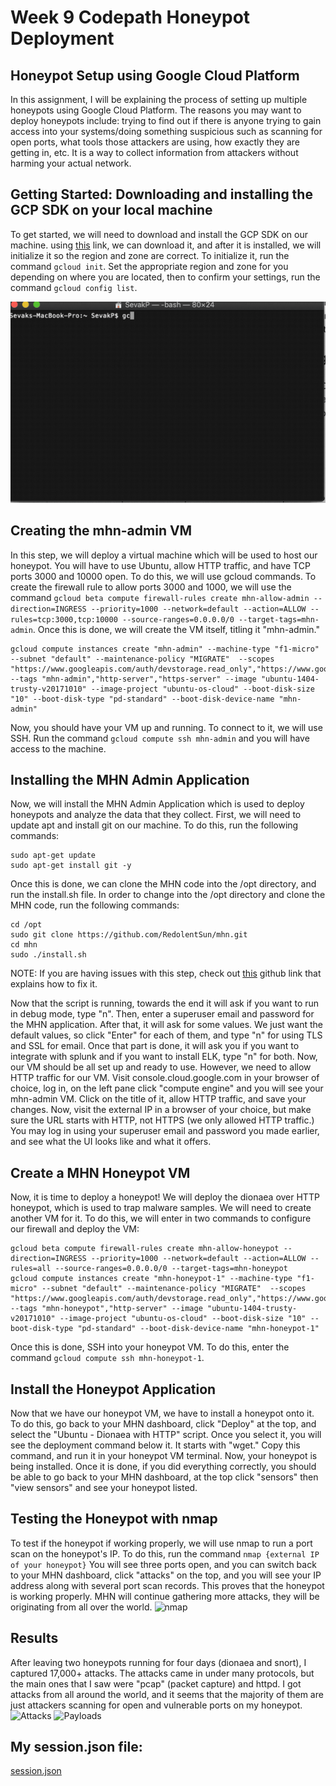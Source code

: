 # Week 9 Codepath Honeypot Deployment

Honeypot Setup using Google Cloud Platform
-

In this assignment, I will be explaining the process of setting up multiple honeypots using Google Cloud Platform. The reasons you may want to deploy honeypots include: trying to find out if there is anyone trying to gain access into your systems/doing something suspicious such as scanning for open ports, what tools those attackers are using, how exactly they are getting in, etc. It is a way to collect information from attackers without harming your actual network. 

Getting Started: Downloading and installing the GCP SDK on your local machine
-
To get started, we will need to download and install the GCP SDK on our machine. using [this](https://cloud.google.com/sdk/install)
 link, we can download it, and after it is installed, we will initialize it so the region and zone are correct. To initialize it, run the command ```gcloud init```. Set the appropriate region and zone for you depending on where you are located, then to confirm your settings, run the command ```gcloud config list```.

![Initializing](https://github.com/sevvp/Week-9-Codepath/blob/master/Initializing%20GCP%20SDK.gif)

Creating the mhn-admin VM
 -
 In this step, we will deploy a virtual machine which will be used to host our honeypot. You will have to use Ubuntu, allow HTTP traffic, and have TCP ports 3000 and 10000 open. To do this, we will use gcloud commands. To create the firewall rule to allow ports 3000 and 1000, we will use the command 
 ```gcloud beta compute firewall-rules create mhn-allow-admin --direction=INGRESS --priority=1000 --network=default --action=ALLOW --rules=tcp:3000,tcp:10000 --source-ranges=0.0.0.0/0 --target-tags=mhn-admin```. Once this is done, we will create the VM itself, titling it "mhn-admin."
 ```
 gcloud compute instances create "mhn-admin" --machine-type "f1-micro" --subnet "default" --maintenance-policy "MIGRATE"  --scopes "https://www.googleapis.com/auth/devstorage.read_only","https://www.googleapis.com/auth/logging.write","https://www.googleapis.com/auth/monitoring.write","https://www.googleapis.com/auth/servicecontrol","https://www.googleapis.com/auth/service.management.readonly","https://www.googleapis.com/auth/trace.append" --tags "mhn-admin","http-server","https-server" --image "ubuntu-1404-trusty-v20171010" --image-project "ubuntu-os-cloud" --boot-disk-size "10" --boot-disk-type "pd-standard" --boot-disk-device-name "mhn-admin"
 ```
 Now, you should have your VM up and running. To connect to it, we will use SSH. Run the command ```gcloud compute ssh mhn-admin``` and you will have access to the machine. 
 
 Installing the MHN Admin Application
 -
 Now, we will install the MHN Admin Application which is used to deploy honeypots and analyze the data that they collect. First, we will need to update apt and install git on our machine. To do this, run the following commands: 
 ```
 sudo apt-get update
 sudo apt-get install git -y
 ```
Once this is done, we can clone the MHN code into the /opt directory, and run the install.sh file. In order to change into the /opt directory and clone the MHN code, run the following commands: 
 ```
 cd /opt
 sudo git clone https://github.com/RedolentSun/mhn.git
 cd mhn
 sudo ./install.sh
 ```
NOTE: If you are having issues with this step, check out [this](https://github.com/threatstream/mhn/issues/521) github link that explains how to fix it.

Now that the script is running, towards the end it will ask if you want to run in debug mode, type "n". Then, enter a superuser email and password for the MHN application. After that, it will ask for some values. We just want the default values, so click "Enter" for each of them, and type "n" for using TLS and SSL for email. Once that part is done, it will ask you if you want to integrate with splunk and if you want to install ELK, type "n" for both. Now, our VM should be all set up and ready to use. However, we need to allow HTTP traffic for our VM. Visit console.cloud.google.com in your browser of choice, log in, on the left pane click "compute engine" and you will see your mhn-admin VM. Click on the title of it, allow HTTP traffic, and save your changes. Now, visit the external IP in a browser of your choice, but make sure the URL starts with HTTP, not HTTPS (we only allowed HTTP traffic.) You may log in using your superuser email and password you made earlier, and see what the UI looks like and what it offers.
 
Create a MHN Honeypot VM
-
Now, it is time to deploy a honeypot! We will deploy the dionaea over HTTP honeypot, which is used to trap malware samples. We will need to create another VM for it. To do this, we will enter in two commands to configure our firewall and deploy the VM:
```
gcloud beta compute firewall-rules create mhn-allow-honeypot --direction=INGRESS --priority=1000 --network=default --action=ALLOW --rules=all --source-ranges=0.0.0.0/0 --target-tags=mhn-honeypot
gcloud compute instances create "mhn-honeypot-1" --machine-type "f1-micro" --subnet "default" --maintenance-policy "MIGRATE"  --scopes "https://www.googleapis.com/auth/devstorage.read_only","https://www.googleapis.com/auth/logging.write","https://www.googleapis.com/auth/monitoring.write","https://www.googleapis.com/auth/servicecontrol","https://www.googleapis.com/auth/service.management.readonly","https://www.googleapis.com/auth/trace.append" --tags "mhn-honeypot","http-server" --image "ubuntu-1404-trusty-v20171010" --image-project "ubuntu-os-cloud" --boot-disk-size "10" --boot-disk-type "pd-standard" --boot-disk-device-name "mhn-honeypot-1"
```
Once this is done, SSH into your honeypot VM. To do this, enter the command ```gcloud compute ssh mhn-honeypot-1```. 

Install the Honeypot Application
-
Now that we have our honeypot VM, we have to install a honeypot onto it. To do this, go back to your MHN dashboard, click "Deploy" at the top, and select the "Ubuntu - Dionaea with HTTP" script. Once you select it, you will see the deployment command below it. It starts with "wget." Copy this command, and run it in your honeypot VM terminal. Now, your honeypot is being installed. Once it is done, if you did everything correctly, you should be able to go back to your MHN dashboard, at the top click "sensors" then "view sensors" and see your honeypot listed.

Testing the Honeypot with nmap
-
To test if the honeypot if working properly, we will use nmap to run a port scan on the honeypot's IP. To do this, run the command ```nmap {external IP of your honeypot}```
You will see three ports open, and you can switch back to your MHN dashboard, click "attacks" on the top, and you will see your IP address along with several port scan records. This proves that the honeypot is working properly. MHN will continue gathering more attacks, they will be originating from all over the world.
![nmap](https://github.com/sevvp/Week-9-Codepath/blob/master/nmap%20Scan.gif)

Results
-
After leaving two honeypots running for four days (dionaea and snort), I captured 17,000+ attacks. The attacks came in under many protocols, but the main ones that I saw were "pcap" (packet capture) and httpd. I got attacks from all around the world, and it seems that the majority of them are just attackers scanning for open and vulnerable ports on my honeypot. 
![Attacks](https://github.com/sevvp/Week-9-Codepath/blob/master/Attacks.png)
![Payloads](https://github.com/sevvp/Week-9-Codepath/blob/master/Payloads.png)

My session.json file:
-
[session.json](https://github.com/sevvp/Week-9-Codepath/blob/master/session.json)
